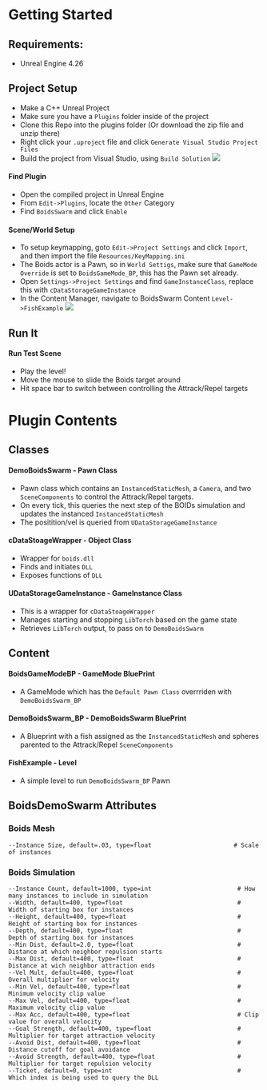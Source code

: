 
# Getting Started

## Requirements:

- Unreal Engine 4.26

## Project Setup

- Make a C++ Unreal Project 
- Make sure you have a `Plugins` folder inside of the project
- Clone this Repo into the plugins folder (Or download the zip file and unzip there)
- Right click your `.uproject` file and click `Generate Visual Studio Project Files`
- Build the project from Visual Studio, using `Build Solution`
![](Images/plugin_a.jpg)

#### Find Plugin
- Open the compiled project in Unreal Engine
- From `Edit->Plugins`, locate the `Other` Category
- Find `BoidsSwarm` and click `Enable`

#### Scene/World Setup

- To setup keymapping, goto `Edit->Project Settings` and click `Import`, and then import the file `Resources/KeyMapping.ini`
- The Boids actor is a Pawn, so in `World Settigs`, make sure that `GameMode Override` is set to `BoidsGameMode_BP`, this has the Pawn set already.
- Open `Settings->Project Settings` and find `GameInstanceClass`, replace this with `cDataStorageGameInstance`
- In the Content Manager, navigate to BoidsSwarm Content `Level->FishExample`
![](Images/attributes_a.jpg)

## Run It

#### Run Test Scene

- Play the level!
- Move the mouse to slide the Boids target around
- Hit space bar to switch between controlling the Attrack/Repel targets

# Plugin Contents

## Classes

#### DemoBoidsSwarm - Pawn Class
- Pawn class which contains an `InstancedStaticMesh`, a `Camera`, and two `SceneComponents` to control the Attrack/Repel targets.
- On every tick, this queries the next step of the BOIDs simulation and updates the instanced `InstancedStaticMesh`
- The positition/vel is queried from `UDataStorageGameInstance`

#### cDataStoageWrapper - Object Class
- Wrapper for `boids.dll`
- Finds and initiates `DLL`
- Exposes functions of `DLL`

#### UDataStorageGameInstance - GameInstance Class
- This is a wrapper for `cDataStoageWrapper`
- Manages starting and stopping `LibTorch` based on the game state
- Retrieves `LibTorch` output, to pass on to `DemoBoidsSwarm`

## Content

#### BoidsGameModeBP - GameMode BluePrint
- A GameMode which has the `Default Pawn Class` overrriden with `DemoBoidsSwarm_BP`

#### DemoBoidsSwarm_BP - DemoBoidsSwarm BluePrint
- A Blueprint with a fish assigned as the `InstancedStaticMesh` and spheres parented to the Attrack/Repel `SceneComponents`

#### FishExample - Level
- A simple level to run `DemoBoidsSwarm_BP` Pawn

## BoidsDemoSwarm Attributes


### Boids Mesh
```
--Instance Size, default=.03, type=float                       # Scale of instances
```

### Boids Simulation
```
--Instance Count, default=1000, type=int                        # How many instances to include in simulation
--Width, default=400, type=float                                # Width of starting box for instances
--Height, default=400, type=float                               # Height of starting box for instances
--Depth, default=400, type=float                                # Depth of starting box for instances
--Min Dist, default=2.0, type=float                             # Distance at which neighbor repulsion starts
--Max Dist, default=400, type=float                             # Distance at wich neighbor attraction ends
--Vel Mult, default=400, type=float                             # Overall multiplier for velocity
--Min Vel, default=400, type=float                              # Minimum velocity clip value
--Max Vel, default=400, type=float                              # Maximum velocity clip value
--Max Acc, default=400, type=float                              # Clip value for overall velocity
--Goal Strength, default=400, type=float                        # Multiplier for target attraction velocity
--Avoid Dist, default=400, type=float                           # Distance cutoff for goal avoidance
--Avoid Strength, default=400, type=float                       # Multiplier for target repulsion velocity
--Ticket, default=0, type=int                                   # Which index is being used to query the DLL
```

